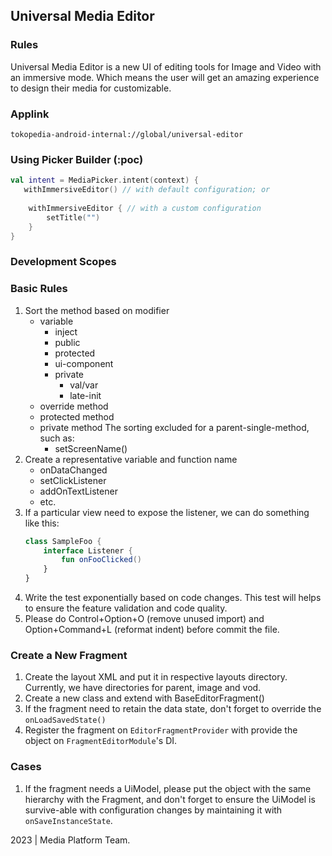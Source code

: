 ## Universal Media Editor

### Rules
Universal Media Editor is a new UI of editing tools for Image and Video with an immersive mode.
Which means the user will get an amazing experience to design their media for customizable.

### Applink
`tokopedia-android-internal://global/universal-editor`

### Using Picker Builder (:poc)
```kotlin
val intent = MediaPicker.intent(context) {
   withImmersiveEditor() // with default configuration; or
    
    withImmersiveEditor { // with a custom configuration
        setTitle("")
    }
}
```

### Development Scopes

### Basic Rules
1. Sort the method based on modifier
    - variable
      - inject
      - public
      - protected
      - ui-component
      - private
        - val/var
        - late-init
    - override method
    - protected method
    - private method
    The sorting excluded for a parent-single-method, such as:
      - setScreenName()
2. Create a representative variable and function name
    - onDataChanged
    - setClickListener
    - addOnTextListener
    - etc.
3. If a particular view need to expose the listener, we can do something like this:
    ```kotlin
    class SampleFoo {
        interface Listener {
            fun onFooClicked()
        }
    }
    ```
4. Write the test exponentially based on code changes. This test will helps to ensure the feature validation and code quality.
5. Please do Control+Option+O (remove unused import) and Option+Command+L (reformat indent) before commit the file.

### Create a New Fragment
1. Create the layout XML and put it in respective layouts directory. Currently, we have directories for parent, image and vod.
2. Create a new class and extend with BaseEditorFragment()
3. If the fragment need to retain the data state, don't forget to override the `onLoadSavedState()`
4. Register the fragment on `EditorFragmentProvider` with provide the object on `FragmentEditorModule`'s DI.

### Cases
1. If the fragment needs a UiModel, please put the object with the same hierarchy with the Fragment, and don't forget to ensure
the UiModel is survive-able with configuration changes by maintaining it with `onSaveInstanceState`.

2023 | Media Platform Team.
